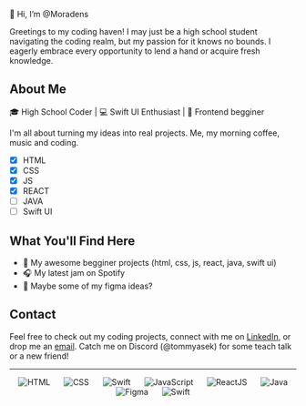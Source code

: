 👋 Hi, I’m @Moradens

Greetings to my coding haven!
I may just be a high school student navigating the coding realm, but my passion for it knows no bounds. I eagerly embrace every opportunity to lend a hand or acquire fresh knowledge.

## About Me

🎓 High School Coder | 💻 Swift UI Enthusiast | 🎨 Frontend begginer

I'm all about turning my ideas into real projects. Me, my morning coffee, music and coding.

- [x] HTML
- [x] CSS
- [x] JS
- [x] REACT
- [ ] JAVA
- [ ] Swift UI

## What You'll Find Here

- 🚀 My awesome begginer projects (html, css, js, react, java, swift ui)
- 🎧 My latest jam on Spotify
- 🎨 Maybe some of my figma ideas?

## Contact

Feel free to check out my coding projects, connect with me on [LinkedIn](https://www.linkedin.com/in/denis-moravec-a6b72424b), or drop me an [email](mailto:denis.moravec@outlook.com). Catch me on Discord (@tommyasek) for some teach talk or a new friend!

---
<p align="center">
  <img src="https://skillicons.dev/icons?i=html" alt="HTML" style="margin: 0 10px;" />
  <img src="https://skillicons.dev/icons?i=css" alt="CSS" style="margin: 0 10px;" />
  <img src="https://skillicons.dev/icons?i=idea" alt="Swift" style="margin: 0 10px;" />
  <img src="https://skillicons.dev/icons?i=js" alt="JavaScript" style="margin: 0 10px;" />
  <img src="https://skillicons.dev/icons?i=react" alt="ReactJS" style="margin: 0 10px;" />
  <img src="https://skillicons.dev/icons?i=java" alt="Java" style="margin: 0 10px;" />
  <img src="https://skillicons.dev/icons?i=figma" alt="Figma" style="margin: 0 10px;" />
  <img src="https://skillicons.dev/icons?i=swift" alt="Swift" style="margin: 0 10px;" />
</p>

